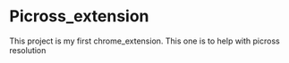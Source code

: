 # Picross_extension
This project is my first chrome_extension. This one is to help with picross resolution
